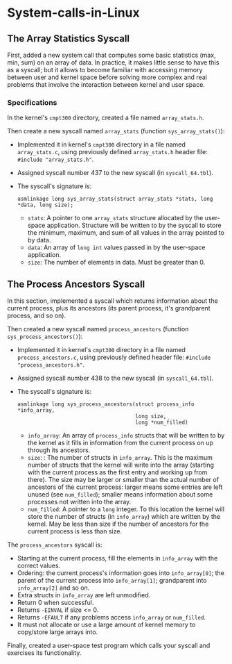 # System-calls-in-Linux

## The Array Statistics Syscall

First, added a new system call that computes some basic statistics (max, min, sum) on an array of
data. In practice, it makes little sense to have this as a syscall; but it allows to become
familiar with accessing memory between user and kernel space before solving more complex and real
problems that involve the interaction between kernel and user space.

### Specifications

In the kernel's `cmpt300` directory, created a file named `array_stats.h`.

Then create a new syscall named `array_stats` (function `sys_array_stats()`):

* Implemented it in kernel's `cmpt300` directory in a file named `array_stats.c`, using
  previously defined `array_stats.h` header file: `#include "array_stats.h"`.
* Assigned syscall number 437 to the new syscall (in `syscall_64.tbl`).
* The syscall's signature is:

  ```
  asmlinkage long sys_array_stats(struct array_stats *stats, long *data, long size);
  ```

  * `stats`: A pointer to one `array_stats` structure allocated by the user-space application.
      Structure will be written to by the syscall to store the minimum, maximum, and sum of all
      values in the array pointed to by data.  
  * `data`: An array of `long int` values passed in by the user-space application.  
  * `size`: The number of elements in data. Must be greater than 0.

## The Process Ancestors Syscall

In this section, implemented a syscall which returns information about the current process,
plus its ancestors (its parent process, it's grandparent process, and so on).

Then created a new syscall named `process_ancestors` (function `sys_process_ancestors()`):

* Implemented it in kernel's `cmpt300` directory in a file named `process_ancestors.c`, using previously defined header file: `#include "process_ancestors.h"`.
* Assigned syscall number 438 to the new syscall (in `syscall_64.tbl`).
* The syscall's signature is:

  ```
  asmlinkage long sys_process_ancestors(struct process_info *info_array,
                                        long size,
                                        long *num_filled)
  ```

  * `info_array`: An array of `process_info` structs that will be written to by the kernel as it
    fills in information from the current process on up through its ancestors.  
  * `size`: : The number of structs in `info_array`. This is the maximum number of structs that the
    kernel will write into the array (starting with the current process as the first entry and
    working up from there). The size may be larger or smaller than the actual number of ancestors of
    the current process: larger means some entries are left unused (see `num_filled`); smaller means
    information about some processes not written into the array.  
  * `num_filled`: A pointer to a `long` integer. To this location the kernel will store the number
    of structs (in `info_array`) which are written by the kernel. May be less than size if the
    number of ancestors for the current process is less than size.

The `process_ancestors` syscall is:

* Starting at the current process, fill the elements in `info_array` with the correct values.
* Ordering: the current process's information goes into `info_array[0]`; the parent of the current
  process into `info_array[1]`; grandparent into `info_array[2]` and so on.
* Extra structs in `info_array` are left unmodified.
* Return 0 when successful.
* Returns `-EINVAL` if size <= 0.
* Returns `-EFAULT` if any problems access `info_array` or `num_filled`.
* It must not allocate or use a large amount of kernel memory to copy/store large arrays into.

Finally, created a user-space test program which calls your syscall and exercises its functionality. 
